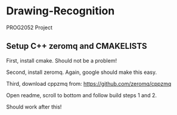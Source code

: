 # Drawing-Recognition
PROG2052 Project


## Setup C++ zeromq and CMAKELISTS

First, install cmake. Should not be a problem!

Second, install zeromq. Again, google should make this easy.

Third, download cppzmq from: https://github.com/zeromq/cppzmq

Open readme, scroll to bottom and follow build steps 1 and 2.

Should work after this!
